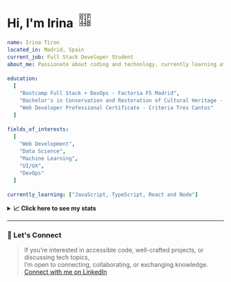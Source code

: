 <h1>Hi, I'm Irina <img src="./hand-emoji.svg" alt="Waving Hand" width="50" height="50"></h1>

```yaml
name: Irina Tiron
located_in: Madrid, Spain
current_job: Full Stack Developer Student
about_me: Passionate about coding and technology, currently learning at Factoría F5 in Madrid

education:
  [
    "Bootcamp Full Stack + DevOps - Factoría F5 Madrid",
    "Bachelor's in Conservation and Restoration of Cultural Heritage - ESCRBC Madrid",
    "Web Developer Professional Certificate - Criteria Tres Cantos"
  ]

fields_of_interests:
  [
    "Web Development",
    "Data Science",
    "Machine Learning",
    "UI/UX",
    "DevOps"
  ]
  
currently_learning: ["JavaScript, TypeScript, React and Node"]

```

<details>
  <summary><b>📈 Click here to see my stats</b></summary>

  ---
 
<!--START_SECTION:waka-->
**🐱 My GitHub Data** 

> 📦 166.7 kB Used in GitHub's Storage 
 > 
> 🏆 284 Contributions in the Year 2025
 > 
> 💼 Opted to Hire
 > 
> 📜 8 Public Repositories 
 > 
> 🔑 2 Private Repositories 
 > 
**I'm an Early 🐤** 

```text
🌞 Morning                292 commits         █████░░░░░░░░░░░░░░░░░░░░   20.05 % 
🌆 Daytime                880 commits         ███████████████░░░░░░░░░░   60.44 % 
🌃 Evening                244 commits         ████░░░░░░░░░░░░░░░░░░░░░   16.76 % 
🌙 Night                  40 commits          █░░░░░░░░░░░░░░░░░░░░░░░░   02.75 % 
```
📅 **I'm Most Productive on Wednesday** 

```text
Monday                   225 commits         ████░░░░░░░░░░░░░░░░░░░░░   15.45 % 
Tuesday                  298 commits         █████░░░░░░░░░░░░░░░░░░░░   20.47 % 
Wednesday                397 commits         ███████░░░░░░░░░░░░░░░░░░   27.27 % 
Thursday                 309 commits         █████░░░░░░░░░░░░░░░░░░░░   21.22 % 
Friday                   177 commits         ███░░░░░░░░░░░░░░░░░░░░░░   12.16 % 
Saturday                 4 commits           ░░░░░░░░░░░░░░░░░░░░░░░░░   00.27 % 
Sunday                   46 commits          █░░░░░░░░░░░░░░░░░░░░░░░░   03.16 % 
```


📊 **This Week I Spent My Time On** 

```text
🕑︎ Time Zone: Europe/Madrid

💬 Programming Languages: 
JavaScript               5 hrs 59 mins       █████████████████░░░░░░░░   66.80 % 
CSS                      1 hr 39 mins        █████░░░░░░░░░░░░░░░░░░░░   18.59 % 
HTML                     22 mins             █░░░░░░░░░░░░░░░░░░░░░░░░   04.12 % 
TypeScript               18 mins             █░░░░░░░░░░░░░░░░░░░░░░░░   03.40 % 
Git Config               13 mins             █░░░░░░░░░░░░░░░░░░░░░░░░   02.55 % 

🐱‍💻 Projects: 
oop-game-main            3 hrs 56 mins       ███████████░░░░░░░░░░░░░░   43.98 % 
Oceania-Butterflies-Backe2 hrs 52 mins       ████████░░░░░░░░░░░░░░░░░   32.16 % 
api-book                 1 hr                ███░░░░░░░░░░░░░░░░░░░░░░   11.24 % 
oop-game                 25 mins             █░░░░░░░░░░░░░░░░░░░░░░░░   04.74 % 
pasteleria-polimorfica   18 mins             █░░░░░░░░░░░░░░░░░░░░░░░░   03.48 % 
```

**I Mostly Code in JavaScript** 

```text
JavaScript               4 repos             █████████░░░░░░░░░░░░░░░░   36.36 % 
HTML                     3 repos             ███████░░░░░░░░░░░░░░░░░░   27.27 % 
CSS                      2 repos             █████░░░░░░░░░░░░░░░░░░░░   18.18 % 
TypeScript               2 repos             █████░░░░░░░░░░░░░░░░░░░░   18.18 % 
```



**Timeline**

![Lines of Code chart](https://raw.githubusercontent.com/irinatiron/irinatiron/main/assets/bar_graph.png)


 Last Updated on 11/09/2025 06:30:28 UTC
<!--END_SECTION:waka-->

</details>

---

### 📎 Let's Connect

>If you’re interested in accessible code, well-crafted projects, or discussing tech topics,  
>I’m open to connecting, collaborating, or exchanging knowledge.  
>[Connect with me on LinkedIn](https://www.linkedin.com/in/irinatiron/)
